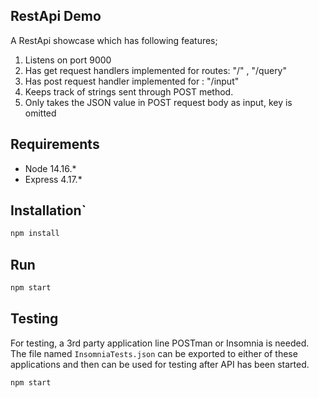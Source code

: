 ## RestApi Demo
A RestApi showcase which has following features;
1. Listens on port 9000
2. Has get request handlers implemented for routes: "/" , "/query"
3. Has post request handler implemented for : "/input"
4. Keeps track of strings sent through POST method.
5. Only takes the JSON value in POST request body as input, key is omitted

## Requirements
* Node 14.16.*
* Express 4.17.*

## Installation`
```bash
npm install
```

## Run
```bash
npm start
```

## Testing
For testing, a 3rd party application line POSTman or Insomnia is needed. The file named `InsomniaTests.json` can be exported to either of these applications and then can be used for testing after API has been started.

```bash
npm start
```
